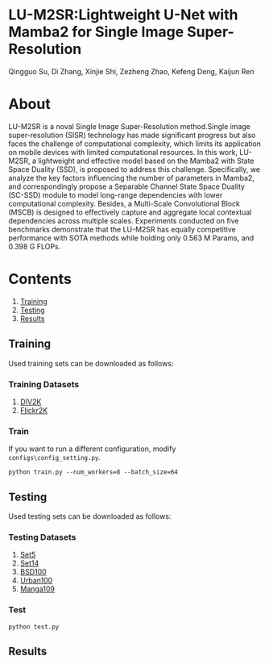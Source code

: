 # LU-M2SR:Lightweight U-Net with Mamba2 for Single Image Super-Resolution
Qingguo Su, Di Zhang, Xinjie Shi, Zezheng Zhao, Kefeng Deng, Kaijun Ren
# About
LU-M2SR is a noval Single Image Super-Resolution method.Single image super-resolution (SISR) technology has made significant progress but also faces the challenge of computational complexity, which limits its application on mobile devices with limited computational resources. In this work, LU-M2SR, a lightweight and effective model based on the Mamba2 with State Space Duality (SSD), is proposed to address this challenge. Specifically, we analyze the key factors influencing the number of parameters in Mamba2, and correspondingly propose a Separable Channel State Space Duality (SC-SSD) module to model long-range dependencies with lower computational complexity. Besides, a Multi-Scale Convolutional Block (MSCB) is designed to effectively capture and aggregate local contextual dependencies across multiple scales. Experiments conducted on five benchmarks demonstrate that the LU-M2SR has equally competitive performance with SOTA methods while holding only 0.563 M Params, and 0.398 G FLOPs.
# Contents

1. [Training](#Training)
1. [Testing](#Testing)
1. [Results](#Results)



## Training
Used training sets can be downloaded as follows:
### Training Datasets
1. [DIV2K](https://data.vision.ee.ethz.ch/cvl/DIV2K/)
2. [Flickr2K](https://www.kaggle.com/datasets/hliang001/flickr2k)

### Train
If you want to run a different configuration, modify `configs\config_setting.py`.
```
python train.py --num_workers=8 --batch_size=64
```
## Testing
Used testing sets can be downloaded as follows:

### Testing Datasets
1. [Set5](https://paperswithcode.com/dataset/set5)
2. [Set14](https://paperswithcode.com/dataset/set14)
3. [BSD100](https://paperswithcode.com/dataset/bsd100)
4. [Urban100](https://paperswithcode.com/dataset/urban100)
5. [Manga109](https://paperswithcode.com/dataset/manga109)
### Test
```
python test.py
```
## Results
